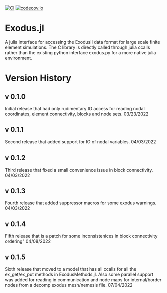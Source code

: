 [![CI](https://github.com/cmhamel/Exodus.jl/actions/workflows/ci.yml/badge.svg)](https://github.com/cmhamel/Exodus.jl/actions/workflows/ci.yml)
[![codecov.io](http://codecov.io/github/cmhamel/Exodus.jl/coverage.svg?branch=master)](http://codecov.io/github/cmhamel/Exodus.jl?branch=master)

# Exodus.jl
A julia interface for accessing the ExodusII data format for large scale finite element simulations. The C library is directly called through julia ccalls rather than the existing python interface exodus.py for a more native julia environment. 

# Version History

## v 0.1.0
Initial release that had only rudimentary IO access for reading nodal coordinates, element connectivity, blocks and node sets.
03/23/2022

## v 0.1.1
Second release that added support for IO of nodal variables. 
04/03/2022

## v 0.1.2
Third release that fixed a small convenience issue in block connectivity.
04/03/2022

## v 0.1.3
Fourth release that added suppressor macros for some exodus warnings.
04/03/2022

## v 0.1.4
Fifth release that is a patch for some inconsistenices in block connectivity ordering"
04/08/2022

## v 0.1.5
Sixth release that moved to a model that has all ccalls for all the ex_get/ex_put methods in ExodusMethods.jl. Also some parallel support was added for reading in communication and node maps for internal/border nodes from a decomp exodus mesh/nemesis file.
07/04/2022

